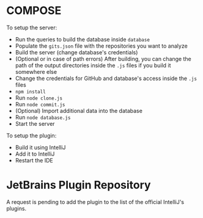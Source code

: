 # COMPOSE

To setup the server:
- Run the queries to build the database inside `database`
- Populate the `gits.json` file with the repositories you want to analyze
- Build the server (change database's credentials)
- (Optional or in case of path errors) After building, you can change the path of the output directories inside the `.js` files if you build it somewhere else
- Change the credentials for GitHub and database's access inside the `.js` files
- `npm install`
- Run `node clone.js`
- Run `node commit.js`
- (Optional) Import additional data into the database
- Run `node database.js`
- Start the server

To setup the plugin:
- Build it using IntelliJ
- Add it to IntelliJ
- Restart the IDE

# JetBrains Plugin Repository
A request is pending to add the plugin to the list of the official IntelliJ's plugins.